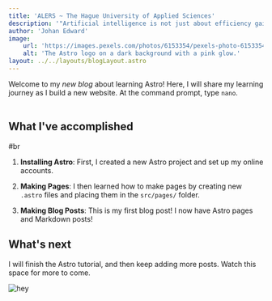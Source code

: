 ```yaml
---
title: 'ALERS ~ The Hague University of Applied Sciences'
description: '"Artificial intelligence is not just about efficiency gains, it’s about opening up new possibilities, unlocking human potential and solving some of society’s biggest challenges." ~ Yoshua Bengio'
author: 'Johan Edward'
image:
    url: 'https://images.pexels.com/photos/6153354/pexels-photo-6153354.jpeg?auto=compress&cs=tinysrgb&w=1260&h=750&dpr=1'
    alt: 'The Astro logo on a dark background with a pink glow.'
layout: ../../layouts/blogLayout.astro
---
```


Welcome to my _new blog_ about learning Astro! Here, I will share my learning journey as I build a new website.
At the command prompt, type `nano`.
<br />
<br />
## What I've accomplished
#br  

1. **Installing Astro**: First, I created a new Astro project and set up my online accounts.

2. **Making Pages**: I then learned how to make pages by creating new `.astro` files and placing them in the `src/pages/` folder.

3. **Making Blog Posts**: This is my first blog post! I now have Astro pages and Markdown posts!

## What's next

I will finish the Astro tutorial, and then keep adding more posts. Watch this space for more to come.

![hey](https://images.pexels.com/photos/16023/pexels-photo.jpg?auto=compress&cs=tinysrgb&w=1260&h=750&dpr=1)